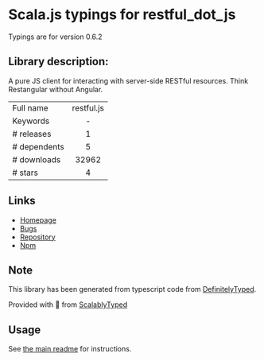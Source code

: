 
# Scala.js typings for restful_dot_js

Typings are for version 0.6.2

## Library description:
A pure JS client for interacting with server-side RESTful resources. Think Restangular without Angular.

|                    |                 |
| ------------------ | :-------------: |
| Full name          | restful.js |
| Keywords           | - |
| # releases         | 1 |
| # dependents       | 5 |
| # downloads        | 32962 |
| # stars            | 4 |

## Links
- [Homepage](https://github.com/marmelab/restful.js#readme)
- [Bugs](https://github.com/marmelab/restful.js/issues)
- [Repository](https://github.com/marmelab/restful.js)
- [Npm](https://www.npmjs.com/package/restful.js)
    


## Note
This library has been generated from typescript code from [DefinitelyTyped](https://definitelytyped.org).

Provided with :purple_heart: from [ScalablyTyped](https://github.com/oyvindberg/ScalablyTyped)

## Usage
See [the main readme](../../readme.md) for instructions.


